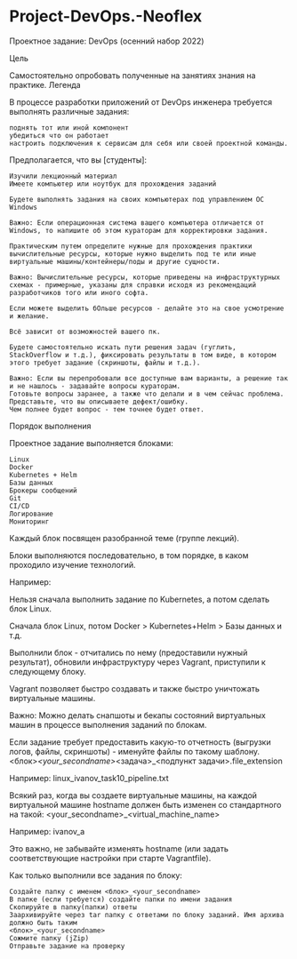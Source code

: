 # Project-DevOps.-Neoflex
Проектное задание: DevOps (осенний набор 2022)

Цель

Самостоятельно опробовать полученные на занятиях знания на практике.
Легенда

В процессе разработки приложений от DevOps инженера требуется выполнять различные задания:

    поднять тот или иной компонент
    убедиться что он работает
    настроить подключения к сервисам для себя или своей проектной команды.

Предполагается, что вы [студенты]:

    Изучили лекционный материал
    Имеете компьютер или ноутбук для прохождения заданий

    Будете выполнять задания на своих компьютерах под управлением OC Windows

    Важно: Если операционная система вашего компьютера отличается от Windows, то напишите об этом кураторам для корректировки задания.

    Практическим путем определите нужные для прохождения практики вычислительные ресурсы, которые нужно выделить под те или иные виртуальные машины/контейнеры/поды и другие сущности.

    Важно: Вычислительные ресурсы, которые приведены на инфраструктурных схемах - примерные, указаны для справки исходя из рекомендаций разработчиков того или иного софта.

    Если можете выделить бОльше ресурсов - делайте это на свое усмотрение и желание.

    Всё зависит от возможностей вашего пк.

    Будете самостоятельно искать пути решения задач (гуглить, StackOverflow и т.д.), фиксировать результаты в том виде, в котором этого требует задание (скриншоты, файлы и т.д.).

    Важно: Если вы перепробовали все доступные вам варианты, а решение так и не нашлось - задавайте вопросы кураторам.
    Готовьте вопросы заранее, а также что делали и в чем сейчас проблема.
    Представьте, что вы описываете дефект/ошибку.
    Чем полнее будет вопрос - тем точнее будет ответ.

Порядок выполнения

Проектное задание выполняется блоками:

    Linux
    Docker
    Kubernetes + Helm
    Базы данных
    Брокеры сообщений
    Git
    CI/CD
    Логирование
    Мониторинг

Каждый блок посвящен разобранной теме (группе лекций).

Блоки выполняются последовательно, в том порядке, в каком проходило изучение технологий.

Например:

Нельзя сначала выполнить задание по Kubernetes, а потом сделать блок Linux.

Сначала блок Linux, потом Docker > Kubernetes+Helm > Базы данных и т.д.

Выполнили блок - отчитались по нему (предоставили нужный результат), обновили инфраструктуру через Vagrant, приступили к следующему блоку.

Vagrant позволяет быстро создавать и также быстро уничтожать виртуальные машины. 

Важно: Можно делать снапшоты и бекапы состояний виртуальных машин в процессе выполнения заданий по блокам.

Если задание требует предоставить какую-то отчетность (выгрузки логов, файлы, скриншоты) - именуйте файлы по такому шаблону.
<блок>_<your_secondname>_<задача>_<подпункт задачи>.file_extension

Например: linux_ivanov_task10_pipeline.txt

Всякий раз, когда вы создаете виртуальные машины, на каждой виртуальной машине hostname должен быть изменен со стандартного на такой:
<your_secondname>_<virtual_machine_name>

Например: ivanov_a

Это важно, не забывайте изменять hostname (или задать соответствующие настройки при старте Vagrantfile).

Как только выполнили все задания по блоку:

    Создайте папку с именем <блок>_<your_secondname>
    В папке (если требуется) создайте папки по имени задания
    Скопируйте в папку(папки) ответы
    Заархивируйте через tar папку с ответами по блоку заданий. Имя архива должно быть таким
    <блок>_<your_secondname>
    Сожмите папку (jZip)
    Отправьте задание на проверку
